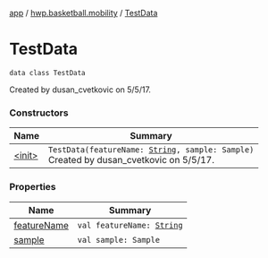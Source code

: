 [app](../../index.md) / [hwp.basketball.mobility](../index.md) / [TestData](.)

# TestData

`data class TestData`

Created by dusan_cvetkovic on 5/5/17.

### Constructors

| Name | Summary |
|---|---|
| [&lt;init&gt;](-init-.md) | `TestData(featureName: `[`String`](https://kotlinlang.org/api/latest/jvm/stdlib/kotlin/-string/index.html)`, sample: Sample)`<br>Created by dusan_cvetkovic on 5/5/17. |

### Properties

| Name | Summary |
|---|---|
| [featureName](feature-name.md) | `val featureName: `[`String`](https://kotlinlang.org/api/latest/jvm/stdlib/kotlin/-string/index.html) |
| [sample](sample.md) | `val sample: Sample` |

